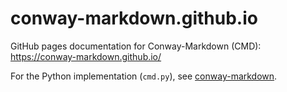 # conway-markdown.github.io

GitHub pages documentation for Conway-Markdown (CMD):
<https://conway-markdown.github.io/>

For the Python implementation (`cmd.py`), see [conway-markdown].

[conway-markdown]: https://github.com/conway-markdown/conway-markdown
